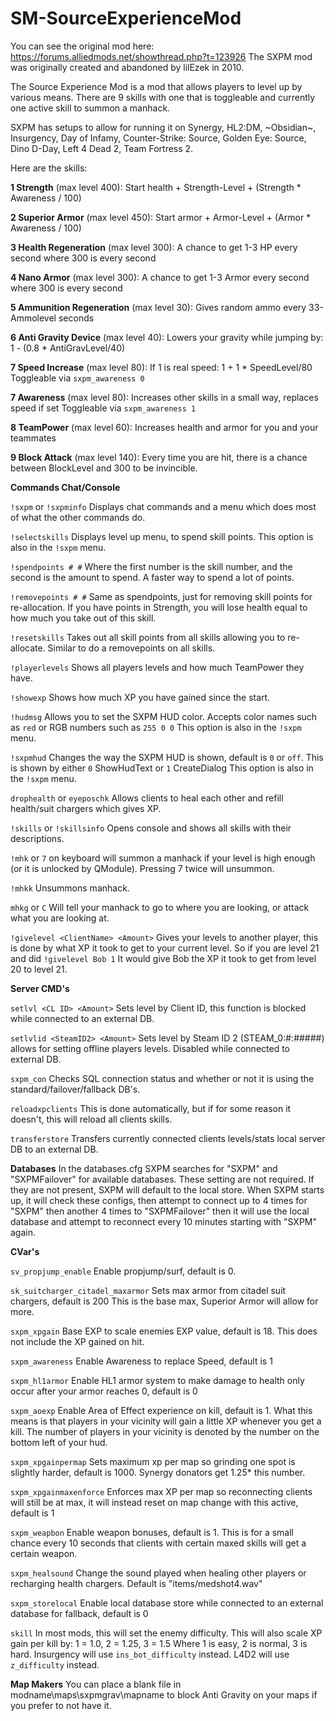 # SM-SourceExperienceMod
You can see the original mod here:
https://forums.alliedmods.net/showthread.php?t=123926
The SXPM mod was originally created and abandoned by lilEzek in 2010.

The Source Experience Mod is a mod that allows players to level up by various means. There are 9 skills with one that is toggleable and currently one active skill to summon a manhack.

SXPM has setups to allow for running it on Synergy, HL2:DM, ~Obsidian~, Insurgency, Day of Infamy, Counter-Strike: Source, Golden Eye: Source, Dino D-Day, Left 4 Dead 2, Team Fortress 2.

Here are the skills:

**1 Strength** (max level 400): Start health + Strength-Level + (Strength * Awareness / 100)

**2 Superior Armor** (max level 450): Start armor + Armor-Level + (Armor * Awareness / 100)

**3 Health Regeneration** (max level 300): A chance to get 1-3 HP every second where 300 is every second

**4 Nano Armor** (max level 300): A chance to get 1-3 Armor every second where 300 is every second

**5 Ammunition Regeneration** (max level 30): Gives random ammo every 33-Ammolevel seconds

**6 Anti Gravity Device** (max level 40): Lowers your gravity while jumping by: 1 - (0.8 * AntiGravLevel/40)

**7 Speed Increase** (max level 80): If 1 is real speed: 1 + 1 * SpeedLevel/80
Toggleable via `sxpm_awareness 0`

**7 Awareness** (max level 80): Increases other skills in a small way, replaces speed if set
Toggleable via `sxpm_awareness 1`

**8 TeamPower** (max level 60): Increases health and armor for you and your teammates

**9 Block Attack** (max level 140): Every time you are hit, there is a chance between BlockLevel and 300 to be invincible.


**Commands Chat/Console**

`!sxpm` or `!sxpminfo` Displays chat commands and a menu which does most of what the other commands do.

`!selectskills` Displays level up menu, to spend skill points.
This option is also in the `!sxpm` menu.

`!spendpoints # #` Where the first number is the skill number, and the second is the amount to spend. A faster way to spend a lot of points.

`!removepoints # #` Same as spendpoints, just for removing skill points for re-allocation. If you have points in Strength, you will lose health equal to how much you take out of this skill.

`!resetskills` Takes out all skill points from all skills allowing you to re-allocate. Similar to do a removepoints on all skills.

`!playerlevels` Shows all players levels and how much TeamPower they have.

`!showexp` Shows how much XP you have gained since the start.

`!hudmsg` Allows you to set the SXPM HUD color. Accepts color names such as `red` or RGB numbers such as `255 0 0`
This option is also in the `!sxpm` menu.

`!sxpmhud` Changes the way the SXPM HUD is shown, default is `0` or `off`. This is shown by either `0` ShowHudText or `1` CreateDialog
This option is also in the `!sxpm` menu.

`drophealth` or `eyeposchk` Allows clients to heal each other and refill health/suit chargers which gives XP.

`!skills` or `!skillsinfo` Opens console and shows all skills with their descriptions.

`!mhk` or `7` on keyboard will summon a manhack if your level is high enough (or it is unlocked by QModule). Pressing 7 twice will unsummon.

`!mhkk` Unsummons manhack.

`mhkg` or `C` Will tell your manhack to go to where you are looking, or attack what you are looking at.

`!givelevel <ClientName> <Amount>` Gives your levels to another player, this is done by what XP it took to get to your current level.
So if you are level 21 and did `!givelevel Bob 1` It would give Bob the XP it took to get from level 20 to level 21.

**Server CMD's**

`setlvl <CL ID> <Amount>` Sets level by Client ID, this function is blocked while connected to an external DB.

`setlvlid <SteamID2> <Amount>` Sets level by Steam ID 2 (STEAM_0:#:#####) allows for setting offline players levels. Disabled while connected to external DB.

`sxpm_con` Checks SQL connection status and whether or not it is using the standard/failover/fallback DB's.

`reloadxpclients` This is done automatically, but if for some reason it doesn't, this will reload all clients skills.

`transferstore` Transfers currently connected clients levels/stats local server DB to an external DB.

**Databases** In the databases.cfg SXPM searches for "SXPM" and "SXPMFailover" for available databases. These setting are not required. If they are not present, SXPM will default to the local store.
When SXPM starts up, it will check these configs, then attempt to connect up to 4 times for "SXPM" then another 4 times to "SXPMFailover" then it will use the local database and attempt to reconnect every 10 minutes starting with "SXPM" again.


**CVar's**

`sv_propjump_enable` Enable propjump/surf, default is 0.

`sk_suitcharger_citadel_maxarmor` Sets max armor from citadel suit chargers, default is 200 This is the base max, Superior Armor will allow for more.

`sxpm_xpgain` Base EXP to scale enemies EXP value, default is 18. This does not include the XP gained on hit.

`sxpm_awareness` Enable Awareness to replace Speed, default is 1

`sxpm_hl1armor` Enable HL1 armor system to make damage to health only occur after your armor reaches 0, default is 0

`sxpm_aoexp` Enable Area of Effect experience on kill, default is 1. What this means is that players in your vicinity will gain a little XP whenever you get a kill.
The number of players in your vicinity is denoted by the number on the bottom left of your hud.

`sxpm_xpgainpermap` Sets maximum xp per map so grinding one spot is slightly harder, default is 1000. Synergy donators get 1.25* this number.

`sxpm_xpgainmaxenforce` Enforces max XP per map so reconnecting clients will still be at max, it will instead reset on map change with this active, default is 1

`sxpm_weapbon` Enable weapon bonuses, default is 1. This is for a small chance every 10 seconds that clients with certain maxed skills will get a certain weapon.

`sxpm_healsound` Change the sound played when healing other players or recharging health chargers. Default is "items/medshot4.wav"

`sxpm_storelocal` Enable local database store while connected to an external database for fallback, default is 0

`skill` In most mods, this will set the enemy difficulty. This will also scale XP gain per kill by: 1 = 1.0, 2 = 1.25, 3 = 1.5
Where 1 is easy, 2 is normal, 3 is hard. Insurgency will use `ins_bot_difficulty` instead. L4D2 will use `z_difficulty` instead.

**Map Makers**
You can place a blank file in modname\maps\sxpmgrav\mapname to block Anti Gravity on your maps if you prefer to not have it.
